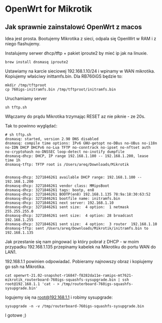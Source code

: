 # OpenWrt for Mikrotik

## Jak sprawnie zainstalowć OpenWrt z macos

Idea jest prosta. Bootujemy Mikrotika z sieci, odpala się OpenWrt w RAM i z niego flashujemy.

Instalujemy serwer dhcp/tftp + pakiet iproute2 by mieć ip jak na linuxie. 

```
brew install dnsmasq iproute2
```

Ustawiamy na karcie sieciowej 192.168.1.10/24 i wpinamy w WAN mikrotika.
Kopiujemy właściwy inittamfs.bin. Dla RB760iGS będzie to:

```
mkdir /tmp/tftproot
cp 760igs-initramfs.bin /tmp/tftproot/initramfs.bin
```

Uruchamiamy server 
```
sh tftp.sh
```

Włączamy do prądu Mikrotika trzymając RESET az nie piknie - ze 20s.

Tak to powinno wyglądać:
```
# sh tftp.sh
dnsmasq: started, version 2.90 DNS disabled
dnsmasq: compile time options: IPv6 GNU-getopt no-DBus no-UBus no-i18n no-IDN DHCP DHCPv6 no-Lua TFTP no-conntrack no-ipset no-nftset auth no-cryptohash no-DNSSEC loop-detect no-inotify dumpfile
dnsmasq-dhcp: DHCP, IP range 192.168.1.100 -- 192.168.1.200, lease time 1h
dnsmasq-tftp: TFTP root is /Users/areq/Downloads/Mikrotik


dnsmasq-dhcp: 3271846261 available DHCP range: 192.168.1.100 -- 192.168.1.200
dnsmasq-dhcp: 3271846261 vendor class: MMipsBoot
dnsmasq-dhcp: 3271846261 tags: bootp, en8
dnsmasq-dhcp: 3271846261 BOOTP(en8) 192.168.1.135 78:9a:18:30:63:52
dnsmasq-dhcp: 3271846261 bootfile name: initramfs.bin
dnsmasq-dhcp: 3271846261 next server: 192.168.1.10
dnsmasq-dhcp: 3271846261 sent size:  4 option:  1 netmask  255.255.255.0
dnsmasq-dhcp: 3271846261 sent size:  4 option: 28 broadcast  192.168.1.255
dnsmasq-dhcp: 3271846261 sent size:  4 option:  3 router  192.168.1.10
dnsmasq-tftp: sent /Users/areq/Downloads/Mikrotik/initramfs.bin to 192.168.1.135
```

Jak przestanie się nam pingować ip który pobrał z DHCP - w moim przypadku 192.168.1.135 
przepinamy kabelek na Mikrotiku do portu WAN do LAN1.

192.168.1.1 powinien odpowiadać.
Pobieramy najnowszy obraz i kopiujemy go ssh na Mikrotika.

```
cat openwrt-21.02-snapshot-r16847-f8282da11e-ramips-mt7621-mikrotik_routerboard-760igs-squashfs-sysupgrade.bin | ssh root@192.168.1.1 'cat - > /tmp/routerboard-760igs-squashfs-sysupgrade.bin'
```

logujemy się na root@192.168.1.1 i robimy sysupgrade:

```
sysupgrade -n -v /tmp/routerboard-760igs-squashfs-sysupgrade.bin
```

I gotowe ;)


